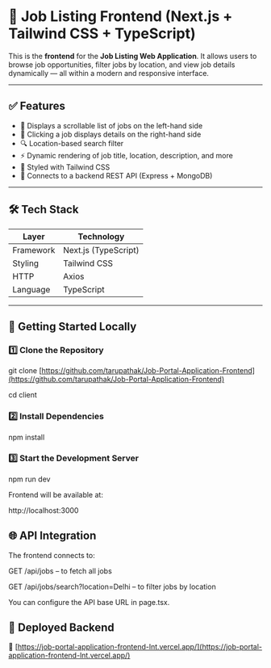 # 💼 Job Listing Frontend (Next.js + Tailwind CSS + TypeScript)

This is the **frontend** for the **Job Listing Web Application**. It allows users to browse job opportunities, filter jobs by location, and view job details dynamically — all within a modern and responsive interface.

---

## ✅ Features

- 📄 Displays a scrollable list of jobs on the left-hand side
- 📌 Clicking a job displays details on the right-hand side
- 🔍 Location-based search filter
- ⚡ Dynamic rendering of job title, location, description, and more
- 🎨 Styled with Tailwind CSS
- 🔗 Connects to a backend REST API (Express + MongoDB)

---

## 🛠️ Tech Stack

| Layer      | Technology         |
|------------|--------------------|
| Framework  | Next.js (TypeScript) |
| Styling    | Tailwind CSS       |
| HTTP       | Axios              |
| Language   | TypeScript         |

---

## 🚀 Getting Started Locally

### 1️⃣ Clone the Repository

git clone [https://github.com/tarupathak/Job-Portal-Application-Frontend](https://github.com/tarupathak/Job-Portal-Application-Frontend)

cd client

### 2️⃣ Install Dependencies

npm install

### 3️⃣ Start the Development Server

npm run dev

Frontend will be available at:

http://localhost:3000


## 🌐 API Integration

The frontend connects to:

GET /api/jobs – to fetch all jobs

GET /api/jobs/search?location=Delhi – to filter jobs by location

You can configure the API base URL in page.tsx.

## 📡 Deployed Backend

🔗 [https://job-portal-application-frontend-lnt.vercel.app/](https://job-portal-application-frontend-lnt.vercel.app/)
